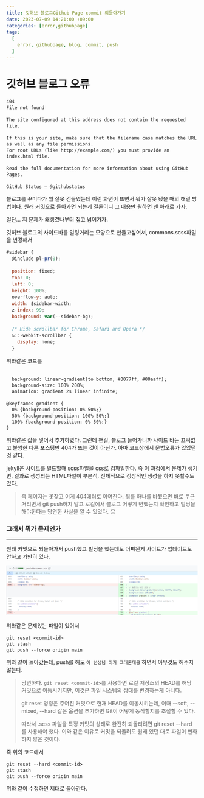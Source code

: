 ```yaml
---
title: 깃허브 블로그Github Page commit 되돌아가기
date: 2023-07-09 14:21:00 +09:00
categories: [error,githubpage]
tags:
  [
    error, githubpage, blog, commit, push
  ]
---
```


  # 깃허브 블로그 오류

```
404
File not found

The site configured at this address does not contain the requested file.

If this is your site, make sure that the filename case matches the URL as well as any file permissions.
For root URLs (like http://example.com/) you must provide an index.html file.

Read the full documentation for more information about using GitHub Pages.

GitHub Status — @githubstatus
```

블로그를 꾸미다가 뭘 잘못 건들였는데 이런 화면이 뜨면서 뭐가 잘못 됐을 때의 해결 방법이다. 원래 커밋으로 돌아가면 되는게 결론이니 그 내용만 원하면 맨 아래로 가자. 

일단... 저 문제가 왜생겼나부터 짚고 넘어가자.

   

깃허브 블로그의 사이드바를 일렁거리는 모양으로 만들고싶어서,  commons.scss파일을 변경해서

```js
#sidebar {
  @include pl-pr(0);

  position: fixed;
  top: 0;
  left: 0;
  height: 100%;
  overflow-y: auto;
  width: $sidebar-width;
  z-index: 99;
  background: var(--sidebar-bg);

  /* Hide scrollbar for Chrome, Safari and Opera */
  &::-webkit-scrollbar {
    display: none;
  }
```

위와같은 코드를

```

  background: linear-gradient(to bottom, #0077ff, #00aaff);
  background-size: 100% 200%;
  animation: gradient 2s linear infinite;

@keyframes gradient {
  0% {background-position: 0% 50%;}
  50% {background-position: 100% 50%;}
  100% {background-position: 0% 50%;}
}

```

위와같은 값을 넣어서 추가하였다. 그런데 왠걸, 블로그 들어가니까 사이드 바는 끄떡없고 불쌍한 다른 포스팅만 404가 뜨는 것이 아닌가. 아마 코드상에서 문법오류가 있었던것 같다.

   

jekyll은 사이트를 빌드할때 scss파일을 css로 컴파일한다. 즉 이 과정에서 문제가 생기면, 결과로 생성되는 HTML파일이 부분적, 전체적으로 정상적인 생성을 하지 못할수도 있다.

> 즉 페이지는 못찾고 이게 404에러로 이어진다.  뭐를 하나를 바꿨으면 바로 두근거리면서 git push하지 말고 로컬에서 블로그 어떻게 변했는지 확인하고 빌딩을 해야한다는 당연한 사실을 알 수 있었다. :pensive:



### 그래서 뭐가 문제인가

---

원래 커밋으로 되돌아가서 push했고 빌딩을 했는데도 어찌된게 사이트가 업데이트도 안하고 가만히 있다.

![image-20230707034617421](https://raw.githubusercontent.com/bunju20/image_server/main/img_/image-20230707034617421.png)

위와같은 문제있는 파일이 있어서 

```
git reset <commit-id>
git stash
git push --force origin main
```

위와 같이 돌아갔는데,  push를 해도 `어 선생님 이거 그대론데용` 하면서 아무것도 해주지 않는다.

> 당연하다.
> `git reset <commit-id>`를 사용하면 로컬 저장소의 HEAD를 해당 커밋으로 이동시키지만, 이것은 파일 시스템의 상태를 변경하는게 아니다.
>
> git reset 명령은 주어진 커밋으로 현재 HEAD를 이동시키는데, 이때 --soft, --mixed, --hard 같은 옵션을 추가하면 Git이 어떻게 동작할지를 조절할 수 있다.
>
> 따라서 .scss 파일을 특정 커밋의 상태로 완전히 되돌리려면 git reset --hard <commit-id>를 사용해야 했다. 이와 같은 이유로 커밋을 되돌려도 원래 있던 대로 파일이 변화하지 않은 것이다.

즉 위의 코드에서 

```
git reset --hard <commit-id>
git stash
git push --force origin main
```

위와 같이 수정하면 제대로 돌아간다.

